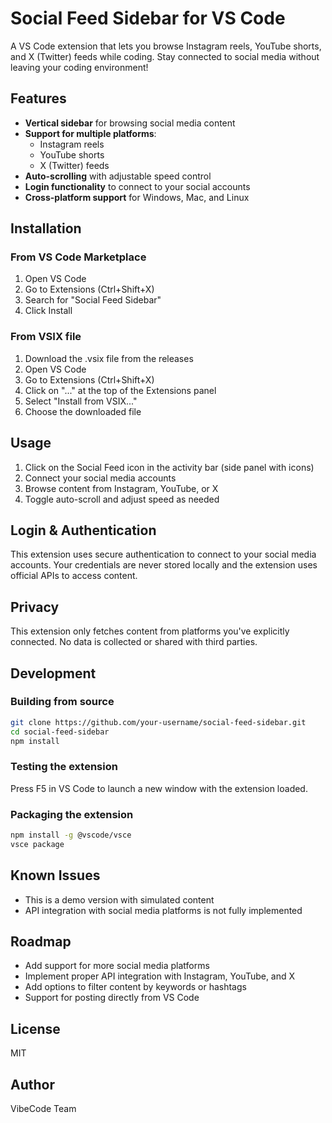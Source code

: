 # Social Feed Sidebar for VS Code

A VS Code extension that lets you browse Instagram reels, YouTube shorts, and X (Twitter) feeds while coding. Stay connected to social media without leaving your coding environment!

## Features

- **Vertical sidebar** for browsing social media content
- **Support for multiple platforms**:
  - Instagram reels
  - YouTube shorts
  - X (Twitter) feeds
- **Auto-scrolling** with adjustable speed control
- **Login functionality** to connect to your social accounts
- **Cross-platform support** for Windows, Mac, and Linux

## Installation

### From VS Code Marketplace

1. Open VS Code
2. Go to Extensions (Ctrl+Shift+X)
3. Search for "Social Feed Sidebar"
4. Click Install

### From VSIX file

1. Download the .vsix file from the releases
2. Open VS Code
3. Go to Extensions (Ctrl+Shift+X)
4. Click on "..." at the top of the Extensions panel
5. Select "Install from VSIX..."
6. Choose the downloaded file

## Usage

1. Click on the Social Feed icon in the activity bar (side panel with icons)
2. Connect your social media accounts
3. Browse content from Instagram, YouTube, or X
4. Toggle auto-scroll and adjust speed as needed

## Login & Authentication

This extension uses secure authentication to connect to your social media accounts. Your credentials are never stored locally and the extension uses official APIs to access content.

## Privacy

This extension only fetches content from platforms you've explicitly connected. No data is collected or shared with third parties.

## Development

### Building from source

```bash
git clone https://github.com/your-username/social-feed-sidebar.git
cd social-feed-sidebar
npm install
```

### Testing the extension

Press F5 in VS Code to launch a new window with the extension loaded.

### Packaging the extension

```bash
npm install -g @vscode/vsce
vsce package
```

## Known Issues

- This is a demo version with simulated content
- API integration with social media platforms is not fully implemented

## Roadmap

- Add support for more social media platforms
- Implement proper API integration with Instagram, YouTube, and X
- Add options to filter content by keywords or hashtags
- Support for posting directly from VS Code

## License

MIT

## Author

VibeCode Team 